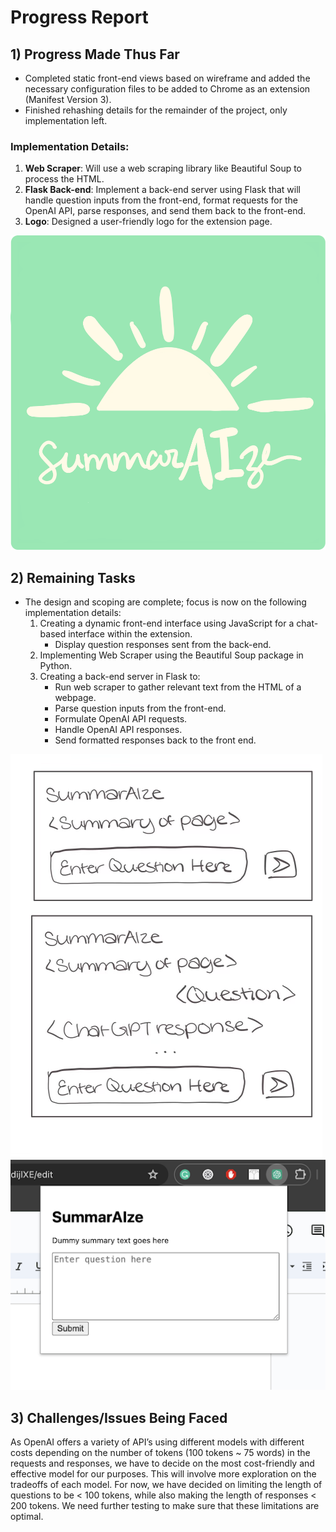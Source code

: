 # Progress Report

## 1) Progress Made Thus Far

- Completed static front-end views based on wireframe and added the necessary configuration files to be added to Chrome as an extension (Manifest Version 3).
- Finished rehashing details for the remainder of the project, only implementation left.

### Implementation Details:
1. **Web Scraper**: Will use a web scraping library like Beautiful Soup to process the HTML.
2. **Flask Back-end**: Implement a back-end server using Flask that will handle question inputs from the front-end, format requests for the OpenAI API, parse responses, and send them back to the front-end.
3. **Logo**: Designed a user-friendly logo for the extension page.

![Logo](summaraize.png)

## 2) Remaining Tasks

- The design and scoping are complete; focus is now on the following implementation details:
    1. Creating a dynamic front-end interface using JavaScript for a chat-based interface within the extension.
        - Display question responses sent from the back-end.
    2. Implementing Web Scraper using the Beautiful Soup package in Python.
    3. Creating a back-end server in Flask to:
        - Run web scraper to gather relevant text from the HTML of a webpage.
        - Parse question inputs from the front-end.
        - Formulate OpenAI API requests.
        - Handle OpenAI API responses.
        - Send formatted responses back to the front end.

![Wireframe](wireframe.png)
![Front-end Screenshot](screenshot.png)

## 3) Challenges/Issues Being Faced

As OpenAI offers a variety of API’s using different models with different costs depending on the number of tokens (100 tokens ~ 75 words) in the requests and responses, we have to decide on the most cost-friendly and effective model for our purposes. This will involve more exploration on the tradeoffs of each model.
For now, we have decided on limiting the length of questions to be < 100 tokens, while also making the length of responses < 200 tokens. We need further testing to make sure that these limitations are optimal.

